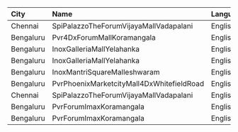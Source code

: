 | City      | Name                                      | Language |  Time | Type       | Price | Capacity | Booked |
| :-------- | :---------------------------------------- | :------- | ----: | :--------- | ----: | -------: | -----: |
| Chennai   | SpiPalazzoTheForumVijayaMallVadapalani    | English  | 12:30 | Imax       |  300₹ |      221 |     17 |
| Bengaluru | Pvr4DxForumMallKoramangala                | English  | 15:25 | 4DxClassic |  320₹ |       48 |      1 |
| Bengaluru | InoxGalleriaMallYelahanka                 | English  | 15:30 | Club       |  320₹ |       27 |      0 |
| Bengaluru | InoxGalleriaMallYelahanka                 | English  | 15:30 | Executive  |  320₹ |      128 |      0 |
| Bengaluru | InoxMantriSquareMalleshwaram              | English  | 15:30 | Club       |  300₹ |      109 |      0 |
| Bengaluru | PvrPhoenixMarketcityMall4DxWhitefieldRoad | English  | 18:35 | Classic    |  350₹ |       50 |      3 |
| Chennai   | SpiPalazzoTheForumVijayaMallVadapalani    | English  | 19:05 | Imax       |  300₹ |      221 |     20 |
| Bengaluru | PvrForumImaxKoramangala                   | English  | 19:05 | Classic    |  290₹ |      105 |      7 |
| Bengaluru | PvrForumImaxKoramangala                   | English  | 19:05 | Prime      |  330₹ |       59 |     15 |